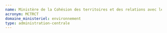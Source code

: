 ```yaml
---
name: Ministère de la Cohésion des territoires et des relations avec les collectivités territoriales
acronym: MCTRCT
domaine_ministeriel: environnement
type: administration-centrale
---
```

